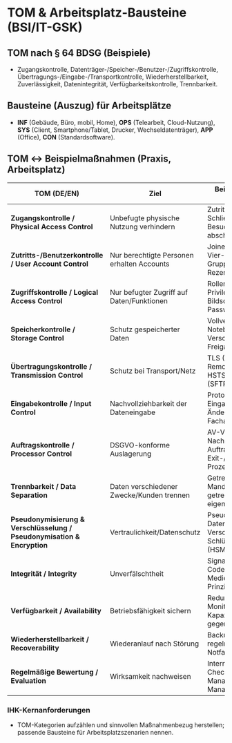 # TOM & Arbeitsplatz-Bausteine (BSI/IT-GSK)

## TOM nach § 64 BDSG (Beispiele)
- Zugangskontrolle, Datenträger-/Speicher-/Benutzer-/Zugriffskontrolle, Übertragungs-/Eingabe-/Transportkontrolle, Wiederherstellbarkeit, Zuverlässigkeit, Datenintegrität, Verfügbarkeitskontrolle, Trennbarkeit. 

## Bausteine (Auszug) für Arbeitsplätze
- **INF** (Gebäude, Büro, mobil, Home), **OPS** (Telearbeit, Cloud-Nutzung), **SYS** (Client, Smartphone/Tablet, Drucker, Wechseldatenträger), **APP** (Office), **CON** (Standardsoftware).

## TOM ↔ Beispielmaßnahmen (Praxis, Arbeitsplatz)

| TOM (DE/EN) | Ziel | Beispielmaßnahmen (kurz & konkret) |
|---|---|---|
| **Zugangskontrolle / Physical Access Control** | Unbefugte physische Nutzung verhindern | Zutrittszonen (Serverraum), Schließsystem/Badge, Besucherbuch, Begleitpflicht, abschließbare Racks |
| **Zutritts-/Benutzerkontrolle / User Account Control** | Nur berechtigte Personen erhalten Accounts | Joiner/Mover/Leaver-Prozess, Vier-Augen-Freigabe, AD-Gruppenrollen, periodische Rezertifizierung |
| **Zugriffskontrolle / Logical Access Control** | Nur befugter Zugriff auf Daten/Funktionen | Rollen/Rechte (RBAC), Least Privilege, MFA, Session-Timeout, Bildschirmsperre, starke Passwortrichtlinie |
| **Speicherkontrolle / Storage Control** | Schutz gespeicherter Daten | Vollverschlüsselung (FDE) auf Notebooks, Server-/NAS-Verschlüsselung, Rechte auf Freigaben, DLP-Regeln |
| **Übertragungskontrolle / Transmission Control** | Schutz bei Transport/Netz | TLS (HTTPS, SMTPS), VPN für Remote, Signierung von Updates, HSTS, sichere Protokolle (SFTP/SMB3) |
| **Eingabekontrolle / Input Control** | Nachvollziehbarkeit der Dateneingabe | Protokollierung relevanter Eingaben/Änderungen, Änderungsjournal in Fachanwendungen |
| **Auftragskontrolle / Processor Control** | DSGVO-konforme Auslagerung | AV-Vertrag (Art. 28), TOM-Nachweise des Auftragsverarbeiters, Exit-/Löschkonzept, Sub-Prozessor-Liste |
| **Trennbarkeit / Data Separation** | Daten verschiedener Zwecke/Kunden trennen | Getrennte Mandanten/VLAN/Netzsegmente, getrennte Freigaben/Buckets, eigene Schlüssel je Mandant |
| **Pseudonymisierung & Verschlüsselung / Pseudonymisation & Encryption** | Vertraulichkeit/Datenschutz | Pseudonyme IDs statt Klardaten, Datenbank-/Feld-Verschlüsselung, Schlüsselmanagement (HSM/KMS) |
| **Integrität / Integrity** | Unverfälschtheit | Signaturen/Checksummen, Code-Signierung, Write-Once-Medien für Logs, 4-Augen-Prinzip bei Änderungen |
| **Verfügbarkeit / Availability** | Betriebsfähigkeit sichern | Redundanz (RAID, USV, Cluster), Monitoring/Alerting, Kapazitätsplanung, Härtung gegen DoS |
| **Wiederherstellbarkeit / Recoverability** | Wiederanlauf nach Störung | Backup 3-2-1, RPO/RTO, regelmäßige Restore-Tests, Notfallhandbuch/Übungen |
| **Regelmäßige Bewertung / Evaluation** | Wirksamkeit nachweisen | Interne Audits, Pen-Tests/Basis-Checks, Patch-/Vuln-Management, KPI/Reporting an Management |


### IHK-Kernanforderungen
- TOM-Kategorien aufzählen und sinnvollen Maßnahmenbezug herstellen; passende Bausteine für Arbeitsplatzszenarien nennen. 
